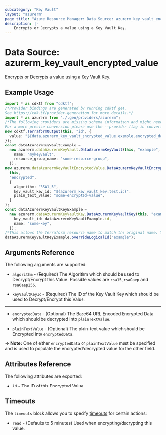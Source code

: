 ```yaml
---
subcategory: "Key Vault"
layout: "azurerm"
page_title: "Azure Resource Manager: Data Source: azurerm_key_vault_encrypted_value"
description: |-
    Encrypts or Decrypts a value using a Key Vault Key.
---
```


# Data Source: azurerm\_key\_vault\_encrypted\_value

Encrypts or Decrypts a value using a Key Vault Key.

## Example Usage

```typescript
import * as cdktf from "cdktf";
/*Provider bindings are generated by running cdktf get.
See https://cdk.tf/provider-generation for more details.*/
import * as azurerm from "./.gen/providers/azurerm";
/*The following providers are missing schema information and might need manual adjustments to synthesize correctly: azurerm.
For a more precise conversion please use the --provider flag in convert.*/
new cdktf.TerraformOutput(this, "id", {
  value: "${data.azurerm_key_vault_encrypted_value.example.encrypted_data}",
});
const dataAzurermKeyVaultExample =
  new azurerm.dataAzurermKeyVault.DataAzurermKeyVault(this, "example", {
    name: "mykeyvault",
    resource_group_name: "some-resource-group",
  });
new azurerm.dataAzurermKeyVaultEncryptedValue.DataAzurermKeyVaultEncryptedValue(
  this,
  "encrypted",
  {
    algorithm: "RSA1_5",
    key_vault_key_id: "${azurerm_key_vault_key.test.id}",
    plain_text_value: "some-encrypted-value",
  }
);
const dataAzurermKeyVaultKeyExample =
  new azurerm.dataAzurermKeyVaultKey.DataAzurermKeyVaultKey(this, "example_3", {
    key_vault_id: dataAzurermKeyVaultExample.id,
    name: "some-key",
  });
/*This allows the Terraform resource name to match the original name. You can remove the call if you don't need them to match.*/
dataAzurermKeyVaultKeyExample.overrideLogicalId("example");

```

## Arguments Reference

The following arguments are supported:

*   `algorithm` - (Required) The Algorithm which should be used to Decrypt/Encrypt this Value. Possible values are `rsa15`, `rsaOaep` and `rsaOaep256`.

*   `keyVaultKeyId` - (Required) The ID of the Key Vault Key which should be used to Decrypt/Encrypt this Value.

***

*   `encryptedData` - (Optional) The Base64 URL Encoded Encrypted Data which should be decrypted into `plainTextValue`.

*   `plainTextValue` - (Optional) The plain-text value which should be Encrypted into `encryptedData`.

\-> **Note:** One of either `encryptedData` or `plainTextValue` must be specified and is used to populate the encrypted/decrypted value for the other field.

## Attributes Reference

The following attributes are exported:

* `id` - The ID of this Encrypted Value

## Timeouts

The `timeouts` block allows you to specify [timeouts](https://www.terraform.io/language/resources/syntax#operation-timeouts) for certain actions:

* `read` - (Defaults to 5 minutes) Used when encrypting/decrypting this value.
